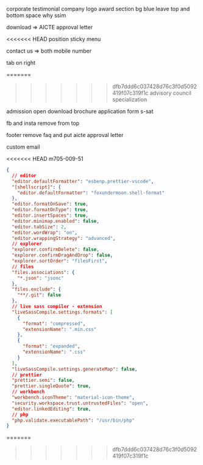 corporate testimonial company logo
award section bg blue leave top and bottom space
why ssim

download => AICTE approval letter

<<<<<<< HEAD
position sticky menu

contact us => both mobile number

tab on right

=======
>>>>>>> dfb7ddd6c037428d76c3f0d5092419f07c319f1c
advisory council
specialization

admission open
download brochure
application form
s-sat

fb and insta remove from top

footer remove faq and put aicte approval letter

custom email

<<<<<<< HEAD
m705-009-51

```json
{
  // editor
  "editor.defaultFormatter": "esbenp.prettier-vscode",
  "[shellscript]": {
    "editor.defaultFormatter": "foxundermoon.shell-format"
  },
  "editor.formatOnSave": true,
  "editor.formatOnType": true,
  "editor.insertSpaces": true,
  "editor.minimap.enabled": false,
  "editor.tabSize": 2,
  "editor.wordWrap": "on",
  "editor.wrappingStrategy": "advanced",
  // explorer
  "explorer.confirmDelete": false,
  "explorer.confirmDragAndDrop": false,
  "explorer.sortOrder": "filesFirst",
  // files
  "files.associations": {
    "*.json": "jsonc"
  },
  "files.exclude": {
    "**/.git": false
  },
  // live sass compiler - extension
  "liveSassCompile.settings.formats": [
    {
      "format": "compressed",
      "extensionName": ".min.css"
    },
    {
      "format": "expanded",
      "extensionName": ".css"
    }
  ],
  "liveSassCompile.settings.generateMap": false,
  // prettier
  "prettier.semi": false,
  "prettier.singleQuote": true,
  // workbench
  "workbench.iconTheme": "material-icon-theme",
  "security.workspace.trust.untrustedFiles": "open",
  "editor.linkedEditing": true,
  // php
  "php.validate.executablePath": "/usr/bin/php"
}
```
=======
>>>>>>> dfb7ddd6c037428d76c3f0d5092419f07c319f1c
